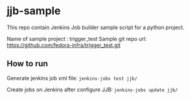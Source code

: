 jjb-sample
==========

This repo contain Jenkins Job builder sample script for a python project.

Name of sample project : trigger_test
Sample git repo url: https://github.com/fedora-infra/trigger_test.git

How to run
----------

Generate jenkins job xml file: `jenkins-jobs test jjb/`

Create jobs on Jenkins after configure JJB: `jenkins-jobs update jjb/`
